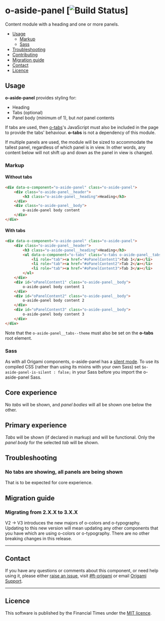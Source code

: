 o-aside-panel [![Build Status](https://circleci.com/gh/Financial-Times/o-aside-panel.png?style=shield&circle-token=8e3fbf1e3a06d57c68bf34ab807beccc38ba913d)]
=================

Content module with a heading and one or more panels.

- [Usage](#usage)
	- [Markup](#markup)
	- [Sass](#sass)
- [Troubleshooting](#troubleshooting)
- [Contributing](#contributing)
- [Migration guide](#migration-guide)
- [Contact](#contact)
- [Licence](#licence)

## Usage

__o-aside-panel__ provides styling for:

* Heading
* Tabs (optional)
* Panel body (minimum of 1), but _not_ panel contents

If tabs are used, then [o-tabs](http://registry.origami.ft.com/components/o-tabs)'s JavaScript must also be included in the page to provide the tabs' behaviour. __o-tabs__ is not a dependency of this module.

If multiple panels are used, the module will be sized to accommodate the tallest panel, regardless of which panel is in view.
In other words, any content below will not shift up and down as the panel in view is changed.

### Markup

#### Without tabs

```html
<div data-o-component="o-aside-panel" class="o-aside-panel">
    <div class="o-aside-panel__header">
        <h3 class="o-aside-panel__heading">Heading</h3>
    </div>
    <div class="o-aside-panel__body">
        o-aside-panel body content
    </div>
</div>
```

#### With tabs

```html
<div data-o-component="o-aside-panel" class="o-aside-panel">
    <div class="o-aside-panel__header">
        <h3 class="o-aside-panel__heading">Heading</h3>
        <ul data-o-component="o-tabs" class="o-tabs o-aside-panel__tabs" role="tablist">
            <li role="tab"><a href="#oPanelContent1">Tab 1</a></li>
            <li role="tab"><a href="#oPanelContent2">Tab 2</a></li>
            <li role="tab"><a href="#oPanelContent3">Tab 3</a></li>
        </ul>
    </div>
    <div id="oPanelContent1" class="o-aside-panel__body">
        o-aside-panel body content 1
    </div>
    <div id="oPanelContent2" class="o-aside-panel__body">
        o-aside-panel body content 2
    </div>
    <div id="oPanelContent3" class="o-aside-panel__body">
        o-aside-panel body content 3
    </div>
</div>
```

Note that the `o-aside-panel__tabs--theme` must also be set on the __o-tabs__ root element.

### Sass

As with all Origami components, o-aside-panel has a [silent mode](http://origami.ft.com/docs/syntax/scss/#silent-styles). To use its compiled CSS (rather than using its mixins with your own Sass) set `$o-aside-panel-is-silent : false;` in your Sass before you import the o-aside-panel Sass.


## Core experience

No _tabs_ will be shown, and _panel bodies_ will all be shown one below the other.

## Primary experience

_Tabs_ will be shown (if declared in markup) and will be functional. Only the _panel body_ for the selected _tab_ will be shown.

## Troubleshooting

### No tabs are showing, all panels are being shown
That is to be expected for core experience.

## Migration guide

### Migrating from 2.X.X to 3.X.X

V2 -> V3 introduces the new majors of o-colors and o-typography. Updating to this new version will mean updating any other components that you have which are using o-colors or o-typography. There are no other breaking changes in this release.

---

## Contact

If you have any questions or comments about this component, or need help using it, please either [raise an issue](https://github.com/Financial-Times/o-aside-panel/issues), visit [#ft-origami](https://financialtimes.slack.com/messages/ft-origami/) or email [Origami Support](mailto:origami-support@ft.com).

----

## Licence

This software is published by the Financial Times under the [MIT licence](http://opensource.org/licenses/MIT).
